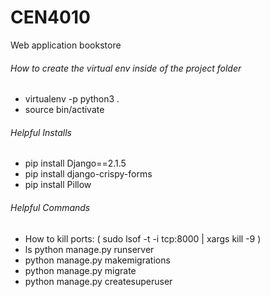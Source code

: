 # CEN4010
Web application bookstore

<h6>How to create the virtual env inside of the project folder</h6>
<ul>
<li>virtualenv -p python3 .</li>
<li>source bin/activate</li>
</ul>

<h6>Helpful Installs</h6>
<ul>
  <li>pip install Django==2.1.5</li>
  <li>pip install django-crispy-forms</li>
  <li>pip install Pillow</li>
</ul>

 <h6>Helpful Commands</h6> 
<ul>
  <li>How to kill ports: ( sudo lsof -t -i tcp:8000 | xargs kill -9 )</li>
  <li>ls python manage.py runserver</li>
  <li>python manage.py makemigrations</li>
  <li>python manage.py migrate</li>
  <li>python manage.py createsuperuser</li>
</ul>
